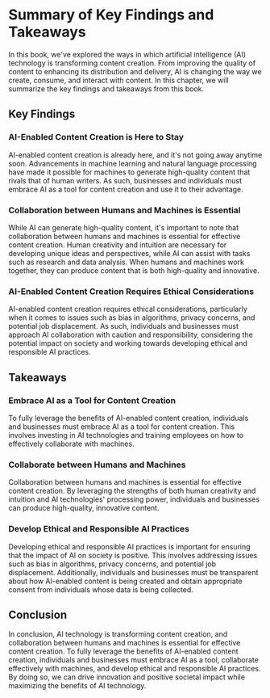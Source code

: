 Summary of Key Findings and Takeaways
=================================================

In this book, we've explored the ways in which artificial intelligence (AI) technology is transforming content creation. From improving the quality of content to enhancing its distribution and delivery, AI is changing the way we create, consume, and interact with content. In this chapter, we will summarize the key findings and takeaways from this book.

Key Findings
------------

### AI-Enabled Content Creation is Here to Stay

AI-enabled content creation is already here, and it's not going away anytime soon. Advancements in machine learning and natural language processing have made it possible for machines to generate high-quality content that rivals that of human writers. As such, businesses and individuals must embrace AI as a tool for content creation and use it to their advantage.

### Collaboration between Humans and Machines is Essential

While AI can generate high-quality content, it's important to note that collaboration between humans and machines is essential for effective content creation. Human creativity and intuition are necessary for developing unique ideas and perspectives, while AI can assist with tasks such as research and data analysis. When humans and machines work together, they can produce content that is both high-quality and innovative.

### AI-Enabled Content Creation Requires Ethical Considerations

AI-enabled content creation requires ethical considerations, particularly when it comes to issues such as bias in algorithms, privacy concerns, and potential job displacement. As such, individuals and businesses must approach AI collaboration with caution and responsibility, considering the potential impact on society and working towards developing ethical and responsible AI practices.

Takeaways
---------

### Embrace AI as a Tool for Content Creation

To fully leverage the benefits of AI-enabled content creation, individuals and businesses must embrace AI as a tool for content creation. This involves investing in AI technologies and training employees on how to effectively collaborate with machines.

### Collaborate between Humans and Machines

Collaboration between humans and machines is essential for effective content creation. By leveraging the strengths of both human creativity and intuition and AI technologies' processing power, individuals and businesses can produce high-quality, innovative content.

### Develop Ethical and Responsible AI Practices

Developing ethical and responsible AI practices is important for ensuring that the impact of AI on society is positive. This involves addressing issues such as bias in algorithms, privacy concerns, and potential job displacement. Additionally, individuals and businesses must be transparent about how AI-enabled content is being created and obtain appropriate consent from individuals whose data is being collected.

Conclusion
----------

In conclusion, AI technology is transforming content creation, and collaboration between humans and machines is essential for effective content creation. To fully leverage the benefits of AI-enabled content creation, individuals and businesses must embrace AI as a tool, collaborate effectively with machines, and develop ethical and responsible AI practices. By doing so, we can drive innovation and positive societal impact while maximizing the benefits of AI technology.
